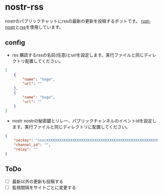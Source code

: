 # nostr-rss
nostrのパブリックチャットにrssの最新の更新を投稿するボットです。
[rust-nostr](https://github.com/rust-nostr/nostr)と[rss](https://github.com/rust-syndication/rss)を使用しています。

## config
- rss
購読するrssの名前(任意)とurlを設定します。実行ファイルと同じディレクトリ配置してください。
```json
[
    {
        "name": "hoge",
        "url": ""
    },
    {
        "name": "huga",
        "url": ""
    }
]
```

- nostr
nostrの秘密鍵とリレー、パブリックチャンネルのイベントidを設定します。実行ファイルと同じディレクトリに配置してください。
```json
{
    "seckey": "nsecXXXXXXXXXXXXXXXXXXXXXXXXXXXXXXXXXXXXXXXXXXXXXXXXXXXXX",
    "channel_id": "",
    "relay": ""
}
```

## ToDo
- [ ] 最新以外の更新も投稿する
- [ ] 監視間隔をサイトごとに変更する
